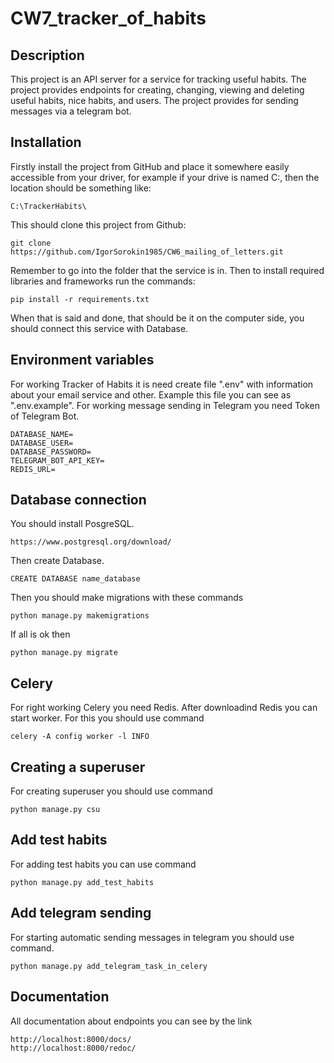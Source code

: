 # CW7_tracker_of_habits

## Description
This project is an API server for a service for tracking useful habits. The project provides endpoints for creating, 
changing, viewing and deleting useful habits, nice habits, and users. The project provides for sending 
messages via a telegram bot.

## Installation
Firstly install the project from GitHub and place it somewhere easily accessible from your driver, 
for example if your drive is named C:, then the location should be something like:
```
C:\TrackerHabits\
```
This should clone this project from Github:
```
git clone https://github.com/IgorSorokin1985/CW6_mailing_of_letters.git
```
Remember to go into the folder that the service is in. Then to install required libraries and frameworks 
run the commands:
```
pip install -r requirements.txt
```
When that is said and done, that should be it on the computer side, you should connect this service with Database.

## Environment variables
For working Tracker of Habits it is need create file ".env" with information about your email service and other. 
Example this file you can see as ".env.example".
For working message sending in Telegram you need Token of Telegram Bot.
```
DATABASE_NAME=
DATABASE_USER=
DATABASE_PASSWORD=
TELEGRAM_BOT_API_KEY=
REDIS_URL=
```

## Database connection
You should install PosgreSQL. 
```
https://www.postgresql.org/download/
```

Then create Database.
```
CREATE DATABASE name_database
```

Then you should make migrations with these commands
```
python manage.py makemigrations
```
If all is ok then
```
python manage.py migrate
```

## Celery
For right working Celery you need Redis. After downloadind Redis you can start worker. For this you should use command
```
celery -A config worker -l INFO
```

## Creating a superuser
For creating superuser you should use command
```
python manage.py csu
```

## Add test habits
For adding test habits you can use command
```
python manage.py add_test_habits
```

## Add telegram sending
For starting automatic sending messages in telegram you should use command.
```
python manage.py add_telegram_task_in_celery
```

## Documentation
All documentation about endpoints you can see by the link
```
http://localhost:8000/docs/
http://localhost:8000/redoc/
```
